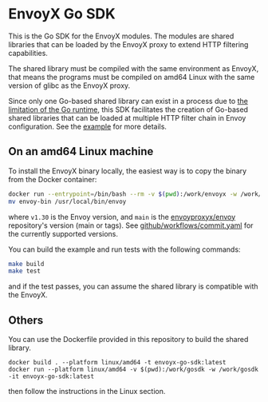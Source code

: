 # EnvoyX Go SDK

This is the Go SDK for the EnvoyX modules. The modules are shared libraries that can be loaded by the EnvoyX proxy to extend HTTP filtering capabilities.

The shared library must be compiled with the same environment as EnvoyX, that means the programs must be compiled
on amd64 Linux with the same version of glibc as the EnvoyX proxy.

Since only one Go-based shared library can exist in a process due to [the limitation of the Go runtime](https://github.com/golang/go/issues/65050),
this SDK facilitates the creation of Go-based shared libraries that can be loaded at multiple HTTP filter chain
in Envoy configuration. See the [example](./example) for more details.

## On an amd64 Linux machine

To install the EnvoyX binary locally, the easiest way is to copy the binary from the Docker container:
```bash
docker run --entrypoint=/bin/bash --rm -v $(pwd):/work/envoyx -w /work/envoyx ghcr.io/envoyproxyx/envoy:v1.30-latest-envoyx-main -c "cp /usr/local/bin/envoy /work/envoyx/envoy-bin"
mv envoy-bin /usr/local/bin/envoy
```

where `v1.30` is the Envoy version, and `main` is the [envoyproxyx/envoy](https://github.com/envoyproxyx/envoyx) repository's version (main or tags).
See [github/workflows/commit.yaml](.github/workflows/commit.yaml) for the currently supported versions.

You can build the example and run tests with the following commands:

```bash
make build
make test
```
and if the test passes, you can assume the shared library is compatible with the EnvoyX.

## Others

You can use the Dockerfile provided in this repository to build the shared library.
```
docker build . --platform linux/amd64 -t envoyx-go-sdk:latest
docker run --platform linux/amd64 -v $(pwd):/work/gosdk -w /work/gosdk -it envoyx-go-sdk:latest
```
then follow the instructions in the Linux section.
